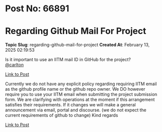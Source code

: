# Post No: 66891
# Regarding Github Mail For Project
**Topic Slug**: regarding-github-mail-for-project
**Created At**: February 13, 2025 02:19:53

Is it important to use an IITM mail ID in GitHub for the project?<br>
<a class="mention" href="/u/carlton">@carlton</a>

[Link to Post](https://discourse.onlinedegree.iitm.ac.in/t/regarding-github-mail-for-project/594226)

Currently we do not have any explicit policy regarding requiring IITM email as the github profile name or the github repo owner.
We DO however require you to use your IITM email when submitting the project submission form.
We are clarifying with operations at the moment if this arrangement satisfies their requirements. If it changes we will make a general announcement via email, portal and discourse.
(we do not expect the current requirements of github to change)
Kind regards

[Link to Post](https://discourse.onlinedegree.iitm.ac.in/t/regarding-github-mail-for-project/594777)

